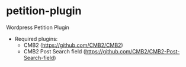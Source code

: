 # petition-plugin
Wordpress Petition Plugin
- Required plugins:
  - CMB2 (https://github.com/CMB2/CMB2)
  - CMB2 Post Search field (https://github.com/CMB2/CMB2-Post-Search-field)
